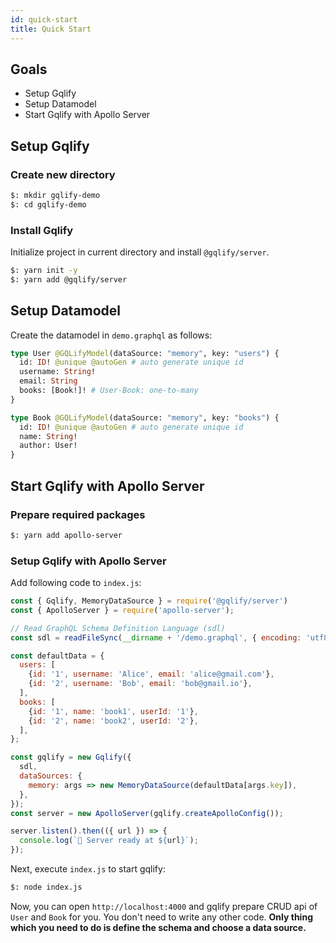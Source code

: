 ```yaml
---
id: quick-start
title: Quick Start
---
```


## Goals

* Setup Gqlify
* Setup Datamodel
* Start Gqlify with Apollo Server

## Setup Gqlify

### Create new directory

```bash
$: mkdir gqlify-demo
$: cd gqlify-demo
```

### Install Gqlify

Initialize project in current directory and install `@gqlify/server`.

```bash
$: yarn init -y
$: yarn add @gqlify/server
```

## Setup Datamodel

Create the datamodel in `demo.graphql` as follows:

```graphql
type User @GQLifyModel(dataSource: "memory", key: "users") {
  id: ID! @unique @autoGen # auto generate unique id
  username: String!
  email: String
  books: [Book!]! # User-Book: one-to-many
}

type Book @GQLifyModel(dataSource: "memory", key: "books") {
  id: ID! @unique @autoGen # auto generate unique id
  name: String!
  author: User!
}
```

## Start Gqlify with Apollo Server

### Prepare required packages

```bash
$: yarn add apollo-server
```

### Setup Gqlify with Apollo Server

Add following code to `index.js`:

```js
const { Gqlify, MemoryDataSource } = require('@gqlify/server')
const { ApolloServer } = require('apollo-server');

// Read GraphQL Schema Definition Language (sdl)
const sdl = readFileSync(__dirname + '/demo.graphql', { encoding: 'utf8' });

const defaultData = {
  users: [
    {id: '1', username: 'Alice', email: 'alice@gmail.com'},
    {id: '2', username: 'Bob', email: 'bob@gmail.io'},
  ],
  books: [
    {id: '1', name: 'book1', userId: '1'},
    {id: '2', name: 'book2', userId: '2'},
  ],
};

const gqlify = new Gqlify({
  sdl,
  dataSources: {
    memory: args => new MemoryDataSource(defaultData[args.key]),
  },
});
const server = new ApolloServer(gqlify.createApolloConfig());

server.listen().then(({ url }) => {
  console.log(`🚀 Server ready at ${url}`);
});
```

Next, execute `index.js` to start gqlify:

```bash
$: node index.js
```

Now, you can open `http://localhost:4000` and gqlify prepare CRUD api of `User` and `Book` for you. You don't need to write any other code. **Only thing which you need to do is define the schema and choose a data source.**
